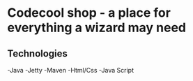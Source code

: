 # Codecool shop - a place for everything a wizard may need

## Technologies

-Java
-Jetty
-Maven
-Html/Css
-Java Script
